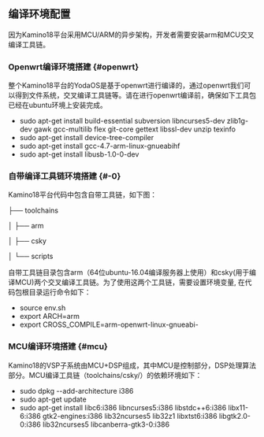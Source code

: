 ## 编译环境配置

因为Kamino18平台采用MCU/ARM的异步架构，开发者需要安装arm和MCU交叉编译工具链。

### Openwrt编译环境搭建 {#openwrt}

整个Kamino18平台的YodaOS是基于openwrt进行编译的，通过openwrt我们可以得到文件系统，交叉编译工具链等。请在进行openwrt编译前，确保如下工具包已经在ubuntu环境上安装完成。

*   sudo apt-get install build-essential subversion libncurses5-dev zlib1g-dev gawk gcc-multilib flex git-core gettext libssl-dev unzip texinfo
*   sudo apt-get install device-tree-compiler
*   sudo apt-get install gcc-4.7-arm-linux-gnueabihf
*   sudo apt-get install libusb-1.0-0-dev

### 自带编译工具链环境搭建 {#-0}

Kamino18平台代码中包含自带工具链，如下图：

├── toolchains

│   ├── arm

│   ├── csky

│   └── scripts

自带工具链目录包含arm（64位ubuntu-16.04编译服务器上使用）和csky(用于编译MCU)两个交叉编译工具链。为了使用这两个工具链，需要设置环境变量, 在代码包根目录运行命令如下：

*   source env.sh
*   export ARCH=arm
*   export CROSS_COMPILE=arm-openwrt-linux-gnueabi-

### MCU编译环境搭建 {#mcu}

Kamino18的VSP子系统由MCU+DSP组成，其中MCU是控制部分，DSP处理算法部分。MCU编译工具链（toolchains/csky/）的依赖环境如下：

*   sudo dpkg --add-architecture i386
*   sudo apt-get update
*   sudo apt-get install libc6:i386 libncurses5:i386 libstdc++6:i386 libx11-6:i386 gtk2-engines:i386 lib32ncurses5 lib32z1 libxtst6:i386 libgtk2.0-0:i386 lib32ncurses5 libcanberra-gtk3-0:i386